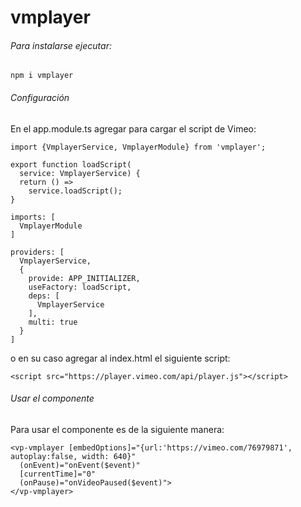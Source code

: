 # vmplayer

###### Para instalarse ejecutar:
```npm i vmplayer```

###### Configuración
En el app.module.ts agregar para cargar el script de Vimeo:

```
import {VmplayerService, VmplayerModule} from 'vmplayer';

export function loadScript(
  service: VmplayerService) {
  return () =>
    service.loadScript();
}

imports: [
  VmplayerModule
]

providers: [
  VmplayerService, 
  {
    provide: APP_INITIALIZER,
    useFactory: loadScript,
    deps: [
      VmplayerService
    ],
    multi: true
  }
]
```

o en su caso agregar al index.html el siguiente script:

```
<script src="https://player.vimeo.com/api/player.js"></script>
```
###### Usar el componente
Para usar el componente es de la siguiente manera:

```
<vp-vmplayer [embedOptions]="{url:'https://vimeo.com/76979871', autoplay:false, width: 640}" 
  (onEvent)="onEvent($event)" 
  [currentTime]="0" 
  (onPause)="onVideoPaused($event)">
</vp-vmplayer>
```

  
  
